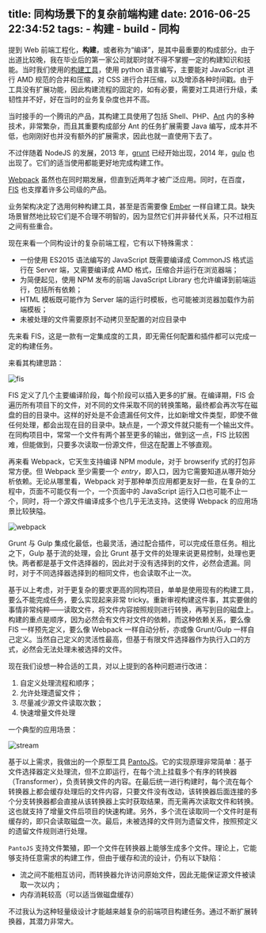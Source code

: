 title: 同构场景下的复杂前端构建
date: 2016-06-25 22:34:52
tags:
    - 构建
    - build
    - 同构 
---

提到 Web 前端工程化，**构建**，或者称为“编译”，是其中最重要的构成部分。由于出道比较晚，我在毕业后的第一家公司就职时就不得不掌握一定的构建知识和技能。当时我们使用的[构建工具](https://github.com/sogou-ufo/ursa)，使用 python 语言编写，主要能对 JavaScript 进行 AMD 规范的合并和压缩，对 CSS 进行合并压缩，以及增添各种时间戳。由于工具没有扩展功能，因此构建流程的固定的，如有必要，需要对工具进行升级，柔韧性并不好，好在当时的业务复杂度也并不高。

当时接手的一个腾讯的产品，其构建工具使用了包括 Shell、PHP、[Ant](http://ant.apache.org/) 内的多种技术，非常繁杂，而且其重要构成部分 Ant 的任务扩展需要 Java 编写，成本并不低，也刚刚好也并没有额外的扩展需求，因此也就一直使用下去了。

不过伴随着 NodeJS 的发展，2013 年，[grunt](http://gruntjs.com) 已经开始出现，2014 年，[gulp](http://gulpjs.com) 也出现了。它们的适当使用都能更好地完成构建工作。

[Webpack](http://webpack.github.io/) 虽然也在同时期发展，但直到近两年才被广泛应用。同时，在百度，[FIS](http://fis.baidu.com) 也支撑着许多公司级的产品。

业务架构决定了选用何种构建工具，甚至是否需要像 [Ember](http://emberjs.com/) 一样自建工具。缺失场景冒然地比较它们是不合理不明智的，因为显然它们并非替代关系，只不过相互之间有些重合。

现在来看一个同构设计的复杂前端工程，它有以下特殊需求：
 - 一份使用 ES2015 语法编写的 JavaScript 既需要编译成 CommonJS 格式运行在 Server 端，又需要编译成 AMD 格式，压缩合并运行在浏览器端；
 - 为简便起见，使用 NPM 发布的前端 JavaScript Library 也允许编译到前端运行，包括所有依赖；
 - HTML 模板既可能作为 Server 端的运行时模板，也可能被浏览器加载作为前端模板；
 - 未被处理的文件需要原封不动拷贝至配置的对应目录中

先来看 FIS，这是一款有一定集成度的工具，即无需任何配置和插件都可以完成一定的构建任务。

来看其构建思路：

![fis](https://raw.githubusercontent.com/fex-team/fis3/master/doc/docs/api/img/fis-compile-flow.png)

FIS 定义了几个主要编译阶段，每个阶段可以插入更多的扩展。在编译期，FIS 会遍历所有项目下的文件，对不同的文件采取不同的转换策略，最终都会再次写在磁盘的目的目录中。这样的好处是不会遗漏任何文件，比如新增文件类型，即使不做任何处理，都会出现在目的目录中。缺点是，一个源文件就只能有一个输出文件。在同构项目中，常常一个文件有两个甚至更多的输出，做到这一点，FIS 比较困难，但能做到，只要多次读取一份源文件，但这在配置上不够直观。

再来看 Webpack，它天生支持编译 NPM module，对于 browserify 式的打包非常方便。但 Webpack 至少需要一个 *entry*，即入口，因为它需要知道从哪开始分析依赖。无论从哪里看，Webpack 对于那种单页应用都更友好一些，在复杂的工程中，页面不可能仅有一个，一个页面中的 JavaScript 运行入口也可能不止一个，同时，将一个源文件编译成多个也几乎无法支持。这使得 Webpack 的应用场景比较狭隘。

![webpack](http://webpack.github.io/assets/what-is-webpack.png)

Grunt 与 Gulp 集成化最低，也最灵活，通过配合插件，可以完成任意任务。相比之下，Gulp 基于流的处理，会比 Grunt 基于文件的处理来说更易控制，处理也更快。两者都是基于文件选择器的，因此对于没有选择到的文件，必然会遗漏。同时，对于不同选择器选择到的相同文件，也会读取不止一次。

基于以上考虑，对于更复杂的要求更高的同构项目，单单是使用现有的构建工具，要么不能完成任务，要么实现起来非常 tricky。重新审视构建这件事，其实要做的事情非常纯粹——读取文件，将文件内容按照规则进行转换，再写到目的磁盘上。构建的重点是顺序，因为必然会有文件对文件的依赖，而这种依赖关系，要么像 FIS 一样预先定义，要么像 Webpack 一样自动分析，亦或像 Grunt/Gulp 一样自己定义。当然自己定义的灵活性最高，但基于有限文件选择器作为执行入口的方式，必然会无法处理未被选择的文件。

现在我们设想一种合适的工具，对以上提到的各种问题进行改进：

1. 自定义处理流程和顺序；
2. 允许处理遗留文件；
3. 尽量减少源文件读取次数；
4. 快速增量文件处理

一个典型的应用场景：

![stream](/images/panto/stream.png)

基于以上需求，我做出的一个原型工具 [PantoJS](http://pantojs.xyz/)。它的实现原理非常简单：基于文件选择器定义处理流，但不立即运行，在每个流上挂载多个有序的转换器（Transformer），负责转换文件的内容。在最后统一进行构建时，每个流在每个转换器上都会缓存处理后的文件内容，只要文件没有改动，该转换器后面连接的多个分支转换器都会直接从该转换器上实时获取结果，而无需再次读取文件和转换。这也就支持了增量文件后项目的快速构建。另外，多个流在读取同一个文件时是有缓存的，即只会读取磁盘一次。最后，未被选择的文件则为遗留文件，按照预定义的遗留文件规则进行处理。

`PantoJS` 支持文件繁殖，即一个文件在转换器上能够生成多个文件。理论上，它能够支持任意需求的构建工作，但由于缓存和流的设计，仍有以下缺陷：
 - 流之间不能相互访问，而转换器允许访问原始文件，因此无能保证源文件被读取一次以内；
 - 内存消耗较高（可以适当做磁盘缓存）

不过我认为这种轻量级设计才能越来越复杂的前端项目构建任务。通过不断扩展转换器，其潜力非常大。
